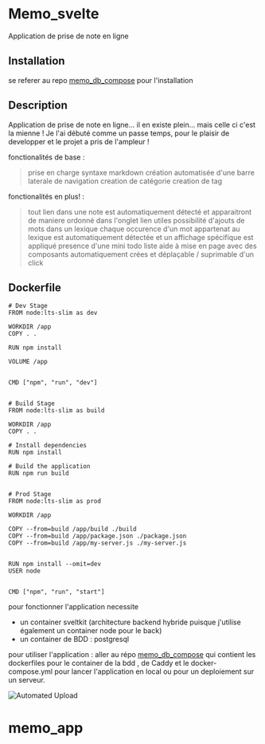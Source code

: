 # Memo_svelte

Application de prise de note en ligne

## Installation

se referer au repo [memo_db_compose](https://github.com/Damien-Petit-Thomas/memo_db_compose) pour l'installation

## Description

Application de prise de note en ligne... il en existe plein... mais celle ci c'est la mienne !
Je l'ai débuté comme un passe temps, pour le plaisir de developper et le projet a pris de l'ampleur !

fonctionalités de base :
 > prise en charge syntaxe markdown
 > création automatisée d'une barre laterale de navigation
 > creation de catégorie
 > creation de tag

 fonctionalités en plus! :
 > tout lien  dans une note est automatiquement détecté et apparaitront de maniere ordonné dans l'onglet lien utiles
 > possibilité d'ajouts de mots dans un lexique   chaque occurence d'un mot appartenat au lexique est automatiquement détectée et un affichage spécifique est appliqué
 > presence d'une mini todo liste
 > aide à mise en page avec des composants automatiquement crées et déplaçable / suprimable d'un click

## Dockerfile

```
# Dev Stage
FROM node:lts-slim as dev

WORKDIR /app
COPY . .

RUN npm install

VOLUME /app


CMD ["npm", "run", "dev"]


# Build Stage
FROM node:lts-slim as build

WORKDIR /app
COPY . .

# Install dependencies
RUN npm install

# Build the application
RUN npm run build


# Prod Stage
FROM node:lts-slim as prod

WORKDIR /app

COPY --from=build /app/build ./build
COPY --from=build /app/package.json ./package.json
COPY --from=build /app/my-server.js ./my-server.js


RUN npm install --omit=dev
USER node


CMD ["npm", "run", "start"]

```

pour fonctionner l'application necessite

- un container sveltkit (architecture backend hybride puisque j'utilise également un container node pour le back)
- un container de BDD : postgresql

pour utiliser l'application : aller au répo [memo_db_compose](https://github.com/Damien-Petit-Thomas/memo_db_compose) qui contient les dockerfiles pour le container de la bdd , de Caddy   et le docker-compose.yml pour lancer l'application en local ou pour un deploiement sur un serveur.

![Automated Upload](https://github.com/Damien-Petit-Thomas/memo-front/actions/workflows/container.yml/badge.svg)
# memo_app
